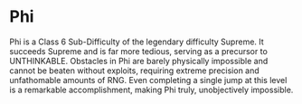 # Phi

Phi is a Class 6 Sub-Difficulty of the legendary difficulty Supreme. It succeeds Supreme and is far more tedious, serving as a precursor to UNTHINKABLE. Obstacles in Phi are barely physically impossible and cannot be beaten without exploits, requiring extreme precision and unfathomable amounts of RNG. Even completing a single jump at this level is a remarkable accomplishment, making Phi truly, unobjectively impossible.
